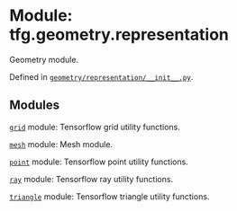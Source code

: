 <div itemscope itemtype="http://developers.google.com/ReferenceObject">
<meta itemprop="name" content="tfg.geometry.representation" />
<meta itemprop="path" content="Stable" />
</div>

# Module: tfg.geometry.representation

Geometry module.



Defined in [`geometry/representation/__init__.py`](https://github.com/tensorflow/agents/tree/master/tensorflow_graphics/geometry/representation/__init__.py).

<!-- Placeholder for "Used in" -->


## Modules

[`grid`](../../tfg/geometry/representation/grid.md) module: Tensorflow grid utility functions.

[`mesh`](../../tfg/geometry/representation/mesh.md) module: Mesh module.

[`point`](../../tfg/geometry/representation/point.md) module: Tensorflow point utility functions.

[`ray`](../../tfg/geometry/representation/ray.md) module: Tensorflow ray utility functions.

[`triangle`](../../tfg/geometry/representation/triangle.md) module: Tensorflow triangle utility functions.

